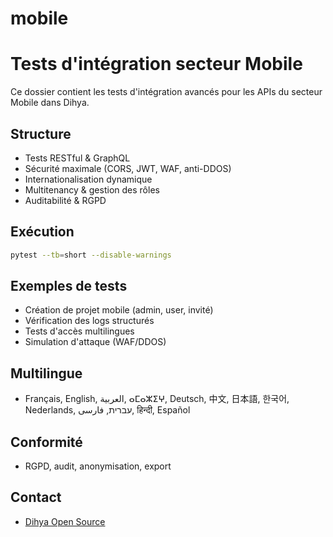 # mobile

# Tests d'intégration secteur Mobile

Ce dossier contient les tests d'intégration avancés pour les APIs du secteur Mobile dans Dihya.

## Structure
- Tests RESTful & GraphQL
- Sécurité maximale (CORS, JWT, WAF, anti-DDOS)
- Internationalisation dynamique
- Multitenancy & gestion des rôles
- Auditabilité & RGPD

## Exécution
```bash
pytest --tb=short --disable-warnings
```

## Exemples de tests
- Création de projet mobile (admin, user, invité)
- Vérification des logs structurés
- Tests d'accès multilingues
- Simulation d'attaque (WAF/DDOS)

## Multilingue
- Français, English, العربية, ⴰⵎⴰⵣⵉⵖ, Deutsch, 中文, 日本語, 한국어, Nederlands, עברית, فارسی, हिन्दी, Español

## Conformité
- RGPD, audit, anonymisation, export

## Contact
- [Dihya Open Source](https://github.com/dihya-coding)
